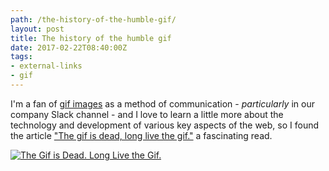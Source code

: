 ```yaml
---
path: /the-history-of-the-humble-gif/
layout: post
title: The history of the humble gif
date: 2017-02-22T08:40:00Z
tags:
- external-links
- gif
---
```


I'm a fan of [gif images](https://en.wikipedia.org/wiki/GIF) as a method of communication - _particularly_ in our company Slack channel - and I love to learn a little more about the technology and development of various key aspects of the web, so I found the article ["The gif is dead, long live the gif."](http://www.popularmechanics.com/technology/a21457/the-gif-is-dead-long-live-the-gif/) a fascinating read.

[![The Gif is Dead. Long Live the Gif.](/content/images/2017/02/Screen-Shot-2017-02-22-at-07.48.21.png)](http://www.popularmechanics.com/technology/a21457/the-gif-is-dead-long-live-the-gif/)